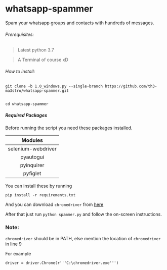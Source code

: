# whatsapp-spammer
Spam your whatsapp groups and contacts with hundreds of messages.

###### Prerequisites:

> Latest python 3.7

> A Terminal of course xD

###### How to install:

``` 
git clone -b 1.0_windows.py --single-branch https://github.com/th3-ma3stro/whatsapp-spammer.git


cd whatsapp-spammer
```

##### Required Packages

Before running the script you need these packages installed.

Modules|
:---:|
selenium-webdriver|
pyautogui|
pyinquirer|
pyfiglet|

You can install these by running
```
pip install -r requirements.txt
```
And you can download `chromedriver` from [here](https://chromedriver.storage.googleapis.com/index.html?path=75.0.3770.140/)

After that just run `python spammer.py` and follow the on-screen instructions.

### Note:
`chromedriver` should be in PATH, else mention the location of `chromedriver` in line 9

For example
```
driver = driver.Chrome(r'''C:\chromedriver.exe''')
```





